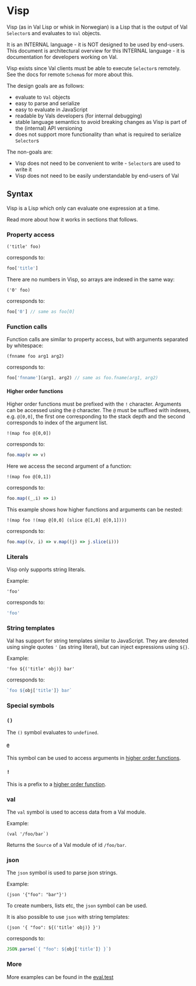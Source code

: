 # Visp

Visp (as in Val Lisp or whisk in Norwegian) is a Lisp that is the output of Val `Selector`s and evaluates to `Val` objects.

It is an INTERNAL language - it is NOT designed to be used by end-users.
This document is architectural overview for this INTERNAL language - it is documentation for developers working on Val.

Visp exists since Val clients must be able to execute `Selector`s remotely.
See the docs for remote `Schema`s for more about this.

The design goals are as follows:

- evaluate to `Val` objects
- easy to parse and serialize
- easy to evaluate in JavaScript
- readable by Vals developers (for internal debugging)
- stable language semantics to avoid breaking changes as Visp is part of the (internal) API versioning
- does not support more functionality than what is required to serialize `Selector`s

The non-goals are:

- Visp does not need to be convenient to write - `Selector`s are used to write it
- Visp does not need to be easily understandable by end-users of Val

## Syntax

Visp is a Lisp which only can evaluate one expression at a time.

Read more about how it works in sections that follows.

### Property access

```visp
('title' foo)
```

corresponds to:

```js
foo['title']
```

There are no numbers in Visp, so arrays are indexed in the same way:

```visp
('0' foo)
```

corresponds to:

```js
foo['0'] // same as foo[0]
```

### Function calls

Function calls are similar to property access, but with arguments separated by whitespace:

```visp
(fnname foo arg1 arg2)
```

corresponds to:

```js
foo['fnname'](arg1, arg2) // same as foo.fname(arg1, arg2)
```

#### Higher order functions

Higher order functions must be prefixed with the `!` character.
Arguments can be accessed using the `@` character. The `@` must be suffixed with indexes, e.g. `@[0,0]`, the first one corresponding to the stack depth and the second corresponds to index of the argument list.

```visp
!(map foo @[0,0])
```

corresponds to:

```js
foo.map(v => v)
```

Here we access the second argument of a function:

```visp
!(map foo @[0,1])
```

corresponds to:

```js
foo.map((_,i) => i)
```

This example shows how higher functions and arguments can be nested:

```visp
!(map foo !(map @[0,0] (slice @[1,0] @[0,1])))
```

corresponds to:

```js
foo.map((v, i) => v.map((j) => j.slice(i)))
```

### Literals

Visp only supports string literals.

Example:

```visp
'foo'
```

corresponds to:

```js
'foo'
```

### String templates

Val has support for string templates similar to JavaScript.
They are denoted using single quotes `'` (as string literal), but can inject expressions using  `${}`.

Example:

```visp
'foo ${('title' obj)} bar'
```

corresponds to:

```js
`foo ${obj['title']} bar`
```

### Special symbols

### `()`

The `()` symbol evaluates to `undefined`.

#### `@`

This symbol can be used to access arguments in [higher order functions](#higher-order-functions).

### `!`

This is a prefix to a [higher order function](#higher-order-functions).

### val

The `val` symbol is used to access data from a Val module.

Example:

```visp
(val '/foo/bar`)
```

Returns the `Source` of a Val module of id `/foo/bar`.

### json

The `json` symbol is used to parse json strings.

Example:

```visp
(json '{"foo": "bar"}')
```

To create numbers, lists etc, the `json` symbol can be used.

It is also possible to use `json` with string templates:

```visp
(json '{ "foo": ${('title' obj)} }')
```

corresponds to:

```js
JSON.parse(`{ "foo": ${obj['title']} }`)
```

### More

More examples can be found in the [eval.test](eval.test.ts)
